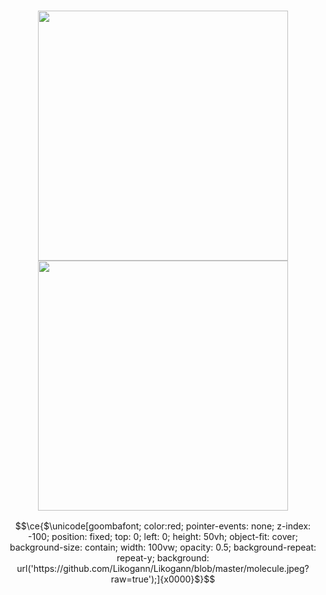 <h3 align="center">
  <img height="400" src="https://cdn.jsdelivr.net/gh/devicons/devicon/icons/debian/debian-original.svg" />
  <img height="400" src="https://cdn.jsdelivr.net/gh/devicons/devicon/icons/docker/docker-original-wordmark.svg" />
</h3>

```math
\ce{$\unicode[goombafont; color:red; pointer-events: none; z-index: -100; position: fixed; top: 0; left: 0; height: 50vh; object-fit: cover; background-size: contain; width: 100vw; opacity: 0.5; background-repeat: repeat-y; background: url('https://github.com/Likogann/Likogann/blob/master/molecule.jpeg?raw=true');]{x0000}$}
```

